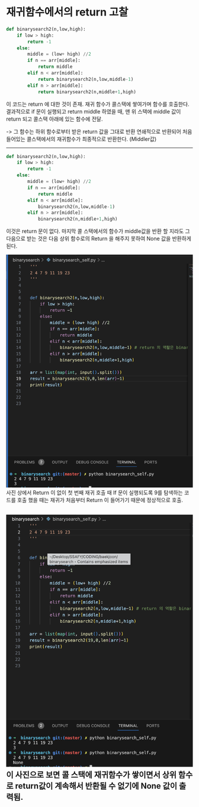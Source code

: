 # 재귀함수에서의 return 고찰


```python
def binarysearch2(n,low,high):
    if low > high:
        return -1
    else:
        middle = (low+ high) //2
        if n == arr[middle]:
            return middle
        elif n < arr[middle]:
            return binarysearch2(n,low,middle-1) 
        elif n > arr[middle]:
            return binarysearch2(n,middle+1,high)

```
이 코드는 return 에 대한 것이 존재. 재귀 함수가 콜스택에 쌓여가며 함수를 호출한다. 결과적으로 if 문이 실행되고 return middle 하였을 때, 맨 위 스택에 middle 값이 return 되고 콜스택 아래에 있는 함수에 전달.

-> 그 함수는 하위 함수로부터 받은 return 값을 그대로 반환 
연쇄적으로 반환되어 처음 들어있는 콜스택에서의 재귀함수가 최종적으로 반환한다. (Middler값)



---
```python
def binarysearch2(n,low,high):
    if low > high:
        return -1
    else:
        middle = (low+ high) //2
        if n == arr[middle]:
            return middle
        elif n < arr[middle]:
            binarysearch2(n,low,middle-1) 
        elif n > arr[middle]:
            binarysearch2(n,middle+1,high)
```
이것은 return 문이 없다. 마지막 콜 스택에서의 함수가 middle값을 반환 할 지라도 그 다음으로 받는 것은 다음 상위 함수로의 Return 을 해주지 못하여 None 값을 반환하게 된다. 


!['return 없을 때 되는 경우'](image.png)
사진 상에서 Return 이 없이 첫 번째 재귀 호출 때 If 문이 실행되도록 9를 탐색하는 코드를 호출 했을 때는 재귀가 처음부터 Return 이 들어가기 때문에 정상적으로 호출.

!['return 없을 때 안되는 경우'](image-1.png)
이 사진으로 보면 콜 스택에 재귀함수가 쌓이면서 상위 함수로 return값이 계속해서 반환될 수 없기에 None 값이 출력됨.
---